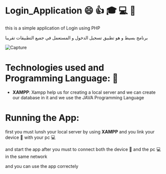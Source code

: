 # Login_Application :smile:  :+1: :mortar_board: :computer: :iphone:
this is a simple application of Login using PHP 

برنامج بسيط و هو تطبيق تسجيل الدخول و المستعمل في جميع التطبيقات تقريبا


![Capture](https://user-images.githubusercontent.com/29558298/54464960-2c381a80-4779-11e9-8494-53fdc5c9a220.JPG)


# Technologies used and Programming Language: :pencil:
- **XAMPP**:
Xampp help us for creating a local server and we can create our database in it and we use the JAVA Programming Language 

# Running the App:

first you must lunsh your local server by using **XAMPP** and you link your device :iphone:  with your pc :computer:

and start the app after you must to connect both the device :iphone: and the pc :computer: in the same network 

and you can use the app correctely
